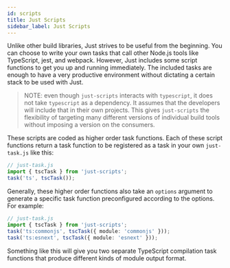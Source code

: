 ```yaml
---
id: scripts
title: Just Scripts
sidebar_label: Just Scripts
---
```


Unlike other build libraries, Just strives to be useful from the beginning. You can choose to write your own tasks that call other Node.js tools like TypeScript, jest, and webpack. However, Just includes some script functions to get you up and running immediately. The included tasks are enough to have a very productive environment without dictating a certain stack to be used with Just.

> NOTE: even though `just-scripts` interacts with `typescript`, it does not take `typescript` as a dependency. It assumes that the developers will include that in their own projects. This gives `just-scripts` the flexibility of targeting many different versions of individual build tools without imposing a version on the consumers.

These scripts are coded as higher order task functions. Each of these script functions return a task function to be registered as a task in your own `just-task.js` like this:

```ts
// just-task.js
import { tscTask } from 'just-scripts';
task('ts', tscTask());
```

Generally, these higher order functions also take an `options` argument to generate a specific task function preconfigured according to the options. For example:

```ts
// just-task.js
import { tscTask } from 'just-scripts';
task('ts:commonjs', tscTask({ module: 'commonjs' }));
task('ts:esnext', tscTask({ module: 'esnext' }));
```

Something like this will give you two separate TypeScript compilation task functions that produce different kinds of module output format.
